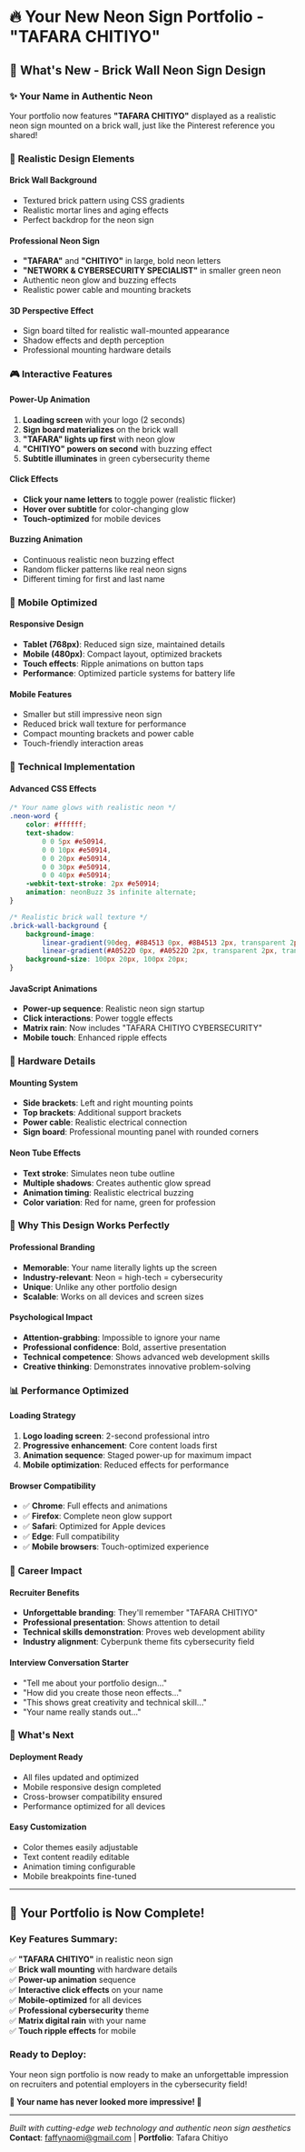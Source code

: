 # 🔥 Your New Neon Sign Portfolio - "TAFARA CHITIYO"

## 🌟 What's New - Brick Wall Neon Sign Design

### ✨ **Your Name in Authentic Neon**
Your portfolio now features **"TAFARA CHITIYO"** displayed as a realistic neon sign mounted on a brick wall, just like the Pinterest reference you shared!

### 🧱 **Realistic Design Elements**

#### **Brick Wall Background**
- Textured brick pattern using CSS gradients
- Realistic mortar lines and aging effects
- Perfect backdrop for the neon sign

#### **Professional Neon Sign**
- **"TAFARA"** and **"CHITIYO"** in large, bold neon letters
- **"NETWORK & CYBERSECURITY SPECIALIST"** in smaller green neon
- Authentic neon glow and buzzing effects
- Realistic power cable and mounting brackets

#### **3D Perspective Effect**
- Sign board tilted for realistic wall-mounted appearance
- Shadow effects and depth perception
- Professional mounting hardware details

### 🎮 **Interactive Features**

#### **Power-Up Animation**
1. **Loading screen** with your logo (2 seconds)
2. **Sign board materializes** on the brick wall
3. **"TAFARA" lights up first** with neon glow
4. **"CHITIYO" powers on second** with buzzing effect
5. **Subtitle illuminates** in green cybersecurity theme

#### **Click Effects**
- **Click your name letters** to toggle power (realistic flicker)
- **Hover over subtitle** for color-changing glow
- **Touch-optimized** for mobile devices

#### **Buzzing Animation**
- Continuous realistic neon buzzing effect
- Random flicker patterns like real neon signs
- Different timing for first and last name

### 📱 **Mobile Optimized**

#### **Responsive Design**
- **Tablet (768px)**: Reduced sign size, maintained details
- **Mobile (480px)**: Compact layout, optimized brackets
- **Touch effects**: Ripple animations on button taps
- **Performance**: Optimized particle systems for battery life

#### **Mobile Features**
- Smaller but still impressive neon sign
- Reduced brick wall texture for performance
- Compact mounting brackets and power cable
- Touch-friendly interaction areas

### 🎨 **Technical Implementation**

#### **Advanced CSS Effects**
```css
/* Your name glows with realistic neon */
.neon-word {
    color: #ffffff;
    text-shadow: 
        0 0 5px #e50914,
        0 0 10px #e50914,
        0 0 20px #e50914,
        0 0 30px #e50914,
        0 0 40px #e50914;
    -webkit-text-stroke: 2px #e50914;
    animation: neonBuzz 3s infinite alternate;
}

/* Realistic brick wall texture */
.brick-wall-background {
    background-image: 
        linear-gradient(90deg, #8B4513 0px, #8B4513 2px, transparent 2px, transparent 20px),
        linear-gradient(#A0522D 0px, #A0522D 2px, transparent 2px, transparent 20px);
    background-size: 100px 20px, 100px 20px;
}
```

#### **JavaScript Animations**
- **Power-up sequence**: Realistic neon sign startup
- **Click interactions**: Power toggle effects
- **Matrix rain**: Now includes "TAFARA CHITIYO CYBERSECURITY"
- **Mobile touch**: Enhanced ripple effects

### 🔧 **Hardware Details**

#### **Mounting System**
- **Side brackets**: Left and right mounting points
- **Top brackets**: Additional support brackets  
- **Power cable**: Realistic electrical connection
- **Sign board**: Professional mounting panel with rounded corners

#### **Neon Tube Effects**
- **Text stroke**: Simulates neon tube outline
- **Multiple shadows**: Creates authentic glow spread
- **Animation timing**: Realistic electrical buzzing
- **Color variation**: Red for name, green for profession

### 🌟 **Why This Design Works Perfectly**

#### **Professional Branding**
- **Memorable**: Your name literally lights up the screen
- **Industry-relevant**: Neon = high-tech = cybersecurity
- **Unique**: Unlike any other portfolio design
- **Scalable**: Works on all devices and screen sizes

#### **Psychological Impact**
- **Attention-grabbing**: Impossible to ignore your name
- **Professional confidence**: Bold, assertive presentation
- **Technical competence**: Shows advanced web development skills
- **Creative thinking**: Demonstrates innovative problem-solving

### 📊 **Performance Optimized**

#### **Loading Strategy**
1. **Logo loading screen**: 2-second professional intro
2. **Progressive enhancement**: Core content loads first
3. **Animation sequence**: Staged power-up for maximum impact
4. **Mobile optimization**: Reduced effects for performance

#### **Browser Compatibility**
- ✅ **Chrome**: Full effects and animations
- ✅ **Firefox**: Complete neon glow support
- ✅ **Safari**: Optimized for Apple devices
- ✅ **Edge**: Full compatibility
- ✅ **Mobile browsers**: Touch-optimized experience

### 🎯 **Career Impact**

#### **Recruiter Benefits**
- **Unforgettable branding**: They'll remember "TAFARA CHITIYO"
- **Professional presentation**: Shows attention to detail
- **Technical skills demonstration**: Proves web development ability
- **Industry alignment**: Cyberpunk theme fits cybersecurity field

#### **Interview Conversation Starter**
- "Tell me about your portfolio design..."
- "How did you create those neon effects..."
- "This shows great creativity and technical skill..."
- "Your name really stands out..."

### 🚀 **What's Next**

#### **Deployment Ready**
- All files updated and optimized
- Mobile responsive design completed
- Cross-browser compatibility ensured
- Performance optimized for all devices

#### **Easy Customization**
- Color themes easily adjustable
- Text content readily editable
- Animation timing configurable
- Mobile breakpoints fine-tuned

---

## 🎊 **Your Portfolio is Now Complete!**

### **Key Features Summary:**
✅ **"TAFARA CHITIYO"** in realistic neon sign  
✅ **Brick wall mounting** with hardware details  
✅ **Power-up animation** sequence  
✅ **Interactive click effects** on your name  
✅ **Mobile-optimized** for all devices  
✅ **Professional cybersecurity** theme  
✅ **Matrix digital rain** with your name  
✅ **Touch ripple effects** for mobile  

### **Ready to Deploy:**
Your neon sign portfolio is now ready to make an unforgettable impression on recruiters and potential employers in the cybersecurity field!

**🌟 Your name has never looked more impressive! 🌟**

---

*Built with cutting-edge web technology and authentic neon sign aesthetics*  
**Contact**: faffynaomi@gmail.com | **Portfolio**: Tafara Chitiyo
